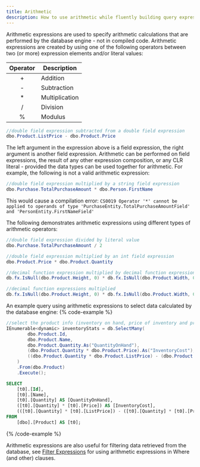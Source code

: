 ```yaml
---
title: Arithmetic
description: How to use arithmetic while fluently building query expressions.
---
```


Arithmetic expressions are used to specify arithmetic calculations that are performed by the database engine - not in compiled code.  Arithmetic expressions are created by using one of the following operators between two (or more) expression elements and/or literal values:

| Operator | Description                |
|:--------:|----------------------------|
|   +      | Addition                   |
|   -      | Subtraction                |
|   *      | Multiplication             |
|   /      | Division                   |
|   %      | Modulus                    |

```csharp
//double field expression subtracted from a double field expression
dbo.Product.ListPrice - dbo.Product.Price
 ```
The left argument in the expression above is a field expression, the right argument is another field expression.  Arithmetic can be performed on field expressions, the result of any other expression composition, or any CLR literal - provided the data types can be used together for arithmetic.  For example, the following is not a valid arithmetic expression:
```csharp
//double field expression multiplied by a string field expression
dbo.Purchase.TotalPurchaseAmount * dbo.Person.FirstName
```
This would cause a compilation error:  `CS0019 Operator '*' cannot be applied to operands of type 'PurchaseEntity.TotalPurchaseAmountField' and 'PersonEntity.FirstNameField'`

The following demonstrates arithmetic expressions using different types of arithmetic operators:
```csharp
//double field expression divided by literal value
dbo.Purchase.TotalPurchaseAmount / 2

//double field expression multiplied by an int field expression
dbo.Product.Price * dbo.Product.Quantity

//decimal function expression multiplied by decimal function expression
db.fx.IsNull(dbo.Product.Height, 0) * db.fx.IsNull(dbo.Product.Width, 0)

//decimal function expressions multiplied
db.fx.IsNull(dbo.Product.Height, 0) * db.fx.IsNull(dbo.Product.Width, 0) * db.fx.IsNull(dbo.Product.Depth, 0)
```

An example query using arithmetic expressions to select data calculated by the database engine:
{% code-example %}
```csharp
//select the product info (inventory on hand, price of inventory and projected margin on sales)
IEnumerable<dynamic> inventoryStats = db.SelectMany(
        dbo.Product.Id,
        dbo.Product.Name,
        dbo.Product.Quantity.As("QuantityOnHand"),
        (dbo.Product.Quantity * dbo.Product.Price).As("InventoryCost"),
        ((dbo.Product.Quantity * dbo.Product.ListPrice) - (dbo.Product.Quantity * dbo.Product.Price)).As("ProjectedMargin")
    )
    .From(dbo.Product)
    .Execute();
```
```sql
SELECT
    [t0].[Id],
    [t0].[Name],
    [t0].[Quantity] AS [QuantityOnHand],
    ([t0].[Quantity] * [t0].[Price]) AS [InventoryCost],
    (([t0].[Quantity] * [t0].[ListPrice]) - ([t0].[Quantity] * [t0].[Price])) AS [ProjectedMargin]
FROM
    [dbo].[Product] AS [t0];
```
{% /code-example %}

Arithmetic expressions are also useful for filtering data retrieved from the database, see [Filter Expressions](../../core-concepts/filters/filter-expressions#filter-expressions-in-where-clauses#filter-expressions-using-arithmetic) for using arithmetic expressions in Where (and other) clauses.